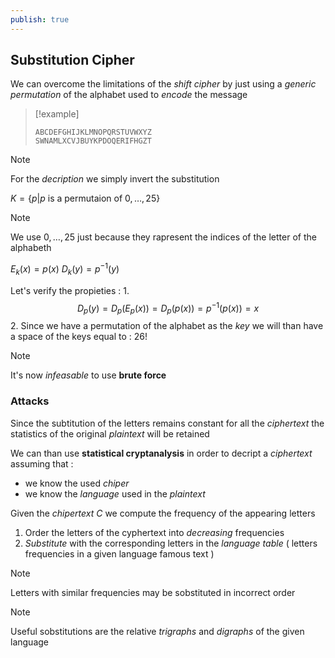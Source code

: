 ```yaml
---
publish: true
---
```

## Substitution Cipher

We can overcome the limitations of the *shift cipher* by just using a *generic permutation* of the alphabet used to *encode* the message

>[!example] 
>
>```
>ABCDEFGHIJKLMNOPQRSTUVWXYZ
>SWNAMLXCVJBUYKPDOQERIFHGZT
>```

>[!note] 
>For the *decription* we simply invert the substitution

$K = \{p | p\text{ is a permutaion of }0,\dots,25\}$

>[!note] 
>We use $0,\dots,25$ just because they rapresent the indices of the letter of the alphabeth

$E_k(x) = p(x)$
$D_k(y) = p^{-1}(y)$ 

Let's verify the propieties :
1. 
$$
D_p(y) = D_p(E_p(x)) = D_p(p(x)) = p^{-1}(p(x)) = x
$$
2. Since we have a permutation of the alphabet as the *key* we will than have a space of the keys equal to : $26!$ 
>[!note] 
>It's now *infeasable* to use **brute force** 

### Attacks

Since the subtitution of the letters remains constant for all the *ciphertext* the statistics of the original *plaintext* will be retained

We can than use **statistical cryptanalysis** in order to decript a *ciphertext* assuming that : 
+ we know the used *chiper*
+ we know the *language* used in the *plaintext*

Given the *chipertext* $C$ we compute the frequency of the appearing letters

1. Order the letters of the cyphertext into *decreasing* frequencies
2. *Substitute* with the corresponding letters in the *language table* ( letters frequencies in a given language famous text )

>[!note] 
>Letters with similar frequencies may be sobstituted in incorrect order

>[!note] 
>Useful sobstitutions are the relative *trigraphs* and *digraphs* of the given language

